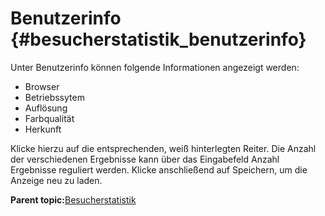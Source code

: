 # Benutzerinfo {#besucherstatistik_benutzerinfo}

Unter Benutzerinfo können folgende Informationen angezeigt werden:

-   Browser
-   Betriebssytem
-   Auflösung
-   Farbqualität
-   Herkunft

Klicke hierzu auf die entsprechenden, weiß hinterlegten Reiter. Die Anzahl der verschiedenen Ergebnisse kann über das Eingabefeld Anzahl Ergebnisse reguliert werden. Klicke anschließend auf Speichern, um die Anzeige neu zu laden.

**Parent topic:**[Besucherstatistik](15_1_Besucherstatistik.md)

